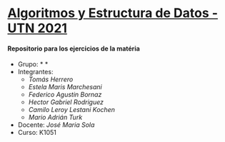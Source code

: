 
# <ins>**Algoritmos y Estructura de Datos - UTN 2021**</ins>

#### Repositorio para los ejercicios de la matéria

* Grupo: * *
* Integrantes:
    * *Tomás Herrero*
    * *Estela Maris Marchesani*
    * *Federico Agustin Bornaz*
    * *Hector Gabriel Rodriguez*
    * *Camilo Leroy Lestani Kochen*
    * *Mario Adrián Turk*
* Docente: *José Maria Sola*
* Curso: K1051
